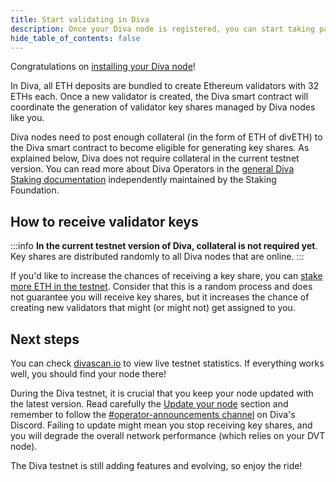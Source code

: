 ```yaml
---
title: Start validating in Diva
description: Once your Diva node is registered, you can start taking part in validation duties
hide_table_of_contents: false
---
```


Congratulations on [installing your Diva node](download)!

In Diva, all ETH deposits are bundled to create Ethereum validators with 32 ETHs each. Once a new validator is created, the Diva smart contract will coordinate the generation of validator key shares managed by Diva nodes like you.

Diva nodes need to post enough collateral (in the form of ETH of divETH) to the Diva smart contract to become eligible for generating key shares. As explained below, Diva does not require collateral in the current testnet version. You can read more about Diva Operators in the [general Diva Staking documentation](https://docs.divastaking.com/operators) independently maintained by the Staking Foundation.

## How to receive validator keys

:::info
**In the current testnet version of Diva, collateral is not required yet**. Key shares are distributed randomly to all Diva nodes that are online.
:::

If you'd like to increase the chances of receiving a key share, you can [stake more ETH in the testnet](https://stake.diva.community/). Consider that this is a random process and does not guarantee you will receive key shares, but it increases the chance of creating new validators that might (or might not) get assigned to you.

## Next steps

You can check [divascan.io](https://divascan.io) to view live testnet statistics. If everything works well, you should find your node there!

During the Diva testnet, it is crucial that you keep your node updated with the latest version. Read carefully the [Update your node](../update/update-diva-auto) section and remember to follow the [#operator-announcements channel](https://discord.gg/diva) on Diva's Discord. Failing to update might mean you stop receiving key shares, and you will degrade the overall network performance (which relies on your DVT node).

The Diva testnet is still adding features and evolving, so enjoy the ride!